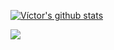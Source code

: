 
[![Víctor's github stats](https://github-readme-stats.vercel.app/api?username=Marcks38&theme=radical&count_private=true&show_icons=true&layout=compact)](https://github.com/anuraghazra/github-readme-stats)

![](https://github-readme-stats.vercel.app/api/top-langs/?username=Marcks38&theme=radical&hide_border=false&include_all_commits=false&count_private=false&layout=compact)
